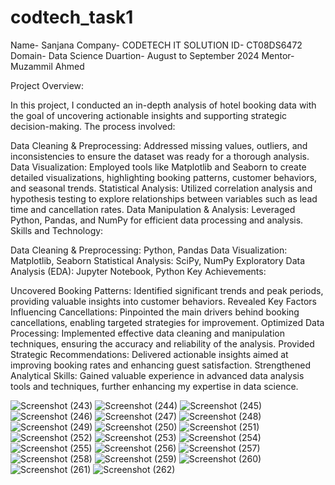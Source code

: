 # codtech_task1
Name- Sanjana
Company- CODETECH IT SOLUTION
ID- CT08DS6472
Domain- Data Science
Duartion- August to September 2024
Mentor-  Muzammil Ahmed

Project Overview:

In this project, I conducted an in-depth analysis of hotel booking data with the goal of uncovering actionable insights and supporting strategic decision-making. The process involved:

Data Cleaning & Preprocessing: Addressed missing values, outliers, and inconsistencies to ensure the dataset was ready for a thorough analysis.
Data Visualization: Employed tools like Matplotlib and Seaborn to create detailed visualizations, highlighting booking patterns, customer behaviors, and seasonal trends.
Statistical Analysis: Utilized correlation analysis and hypothesis testing to explore relationships between variables such as lead time and cancellation rates.
Data Manipulation & Analysis: Leveraged Python, Pandas, and NumPy for efficient data processing and analysis.
Skills and Technology:

Data Cleaning & Preprocessing: Python, Pandas
Data Visualization: Matplotlib, Seaborn
Statistical Analysis: SciPy, NumPy
Exploratory Data Analysis (EDA): Jupyter Notebook, Python
Key Achievements:

Uncovered Booking Patterns: Identified significant trends and peak periods, providing valuable insights into customer behaviors.
Revealed Key Factors Influencing Cancellations: Pinpointed the main drivers behind booking cancellations, enabling targeted strategies for improvement.
Optimized Data Processing: Implemented effective data cleaning and manipulation techniques, ensuring the accuracy and reliability of the analysis.
Provided Strategic Recommendations: Delivered actionable insights aimed at improving booking rates and enhancing guest satisfaction.
Strengthened Analytical Skills: Gained valuable experience in advanced data analysis tools and techniques, further enhancing my expertise in data science.

![Screenshot (243)](https://github.com/user-attachments/assets/5531bfa6-906c-4819-9b52-e27a60a64838)
![Screenshot (244)](https://github.com/user-attachments/assets/3a966f2f-3801-44f4-98f5-6c99c7701791)
![Screenshot (245)](https://github.com/user-attachments/assets/c9dd5911-56c8-45c3-bcf1-53a6c46bbed3)
![Screenshot (246)](https://github.com/user-attachments/assets/55b4e60e-5094-4e49-944e-6b7bd9bd8df5)
![Screenshot (247)](https://github.com/user-attachments/assets/f56d921d-a736-4840-8f70-018912998e0f)
![Screenshot (248)](https://github.com/user-attachments/assets/46ad7540-a93b-4bd9-b2ba-b6e07164bed6)
![Screenshot (249)](https://github.com/user-attachments/assets/39851ef6-3549-42b1-823a-52626af7cd6e)
![Screenshot (250)](https://github.com/user-attachments/assets/bff891a4-b186-4669-a2db-05023c3655bd)
![Screenshot (251)](https://github.com/user-attachments/assets/18807d9a-aa2e-4b8b-9d14-4effac88095b)
![Screenshot (252)](https://github.com/user-attachments/assets/83131097-ca36-4b97-a12f-4cf0bc86c11a)
![Screenshot (253)](https://github.com/user-attachments/assets/86dd7721-6df3-4f79-aadb-5679930f80d1)
![Screenshot (254)](https://github.com/user-attachments/assets/5ad0b020-c34e-4571-9815-f2a8d8258486)
![Screenshot (255)](https://github.com/user-attachments/assets/d3791448-9890-48ea-8c3c-f4f55a7cd292)
![Screenshot (256)](https://github.com/user-attachments/assets/21f99602-6878-4464-8ca4-d2dd7cf507f5)
![Screenshot (257)](https://github.com/user-attachments/assets/58bd374b-b06b-4493-a4c2-c83184089e84)
![Screenshot (258)](https://github.com/user-attachments/assets/cfa967c3-d1dd-4d54-83af-c214de3dc14a)
![Screenshot (259)](https://github.com/user-attachments/assets/7ffd1693-3e28-4b7a-afdf-0cb2ca9a0daa)
![Screenshot (260)](https://github.com/user-attachments/assets/23383273-1c7d-4337-bee6-a9a632834be0)
![Screenshot (261)](https://github.com/user-attachments/assets/177f5c49-a021-4ebd-b5dd-219cc72c01e4)
![Screenshot (262)](https://github.com/user-attachments/assets/5ce8d852-0014-475b-808a-19fc636d1f44)
